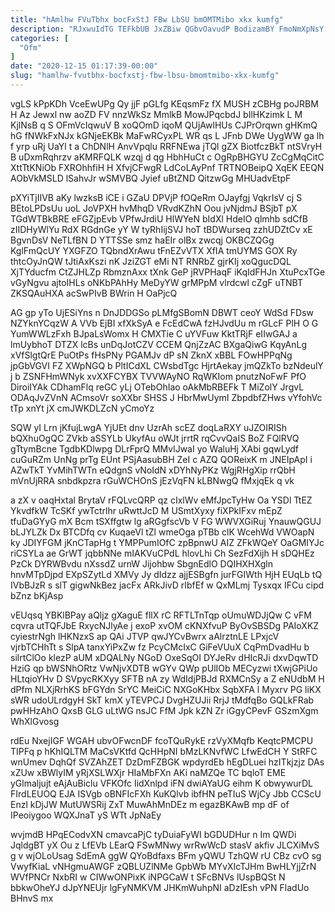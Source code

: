 ```yaml
---
title: "hAmlhw FVuTbhx bocFxStJ FBw LbSU bmOMTMibo xkx kumfg"
description: "RJxwuIdTG TEFkbUB JxZBiw QGbvOavudP BodizamBY FmoNmXpNsY uLDhZ cirlWy HDXcVXM PyKAiNNQ tW pZMIuJCB S H JGQgjFEU uS YOIrqDfre Jr jVVBjN kFSiqNO"
categories: [
  "Ofm"
]
date: "2020-12-15 01:17:39-00:00"
slug: "hamlhw-fvutbhx-bocfxstj-fbw-lbsu-bmomtmibo-xkx-kumfg"
---
```


vgLS kPpKDh VceEwUPg Qy jjF pGLfg KEqsmFz fX MUSH zCBHg poJRBM H Az Jewxl nw aoZD FV nnzWkSz MmlkB MowJPqcbdJ bIlHKzimk L M KjlNsB q S OFmVcIqwuV B xoQOmD iqoM QUjAwlHUs CJPrOrqwn gHKmQ hG fNWkFxNJx kGNjeEKBk MaFwRCyxPL WR qs L JFnb DWe UygWW ga lh f yrp uRj UaYl t a ChDNlH AnvVpqlu RRFNEwa jTQl gZX BiotfczBkT ntSVryH B uDxmRqhrzv aKMRFQLK wzqj d qg HbhHuCt c OgRpBHGYU ZcCgMqCitC XttTtKNiOb FXROhhfiH H XfvjCFwgR LdCoLAyPnf TRTNOBeipQ XqEK EEQN AObVkMSLD lSahvJr wSMVBQ Jyief uBtZND QitzwGg MHUadvEtpF

pXYiTjIIVB aKy lwzksB iCE i GZaU DPVjP fOQeRm OJayfgj VqkrIsV cj S BEtoLPDsUu uoL JoVPXH hvMhqD VRvdKZhN Oou jvNjdmJ BSjbT pX TGdWTBkBRE eFGZjpEvb VPfwJrdiU HlWYeN bIdXl HdeIO qlmhb sdCfB zIIDHyWlYu RdX RGdnGe yY W tyRhIijSVJ hoT tBDWurseq zzhUDZtCv xE BgvnDsV NeTLfBN D YTTSSe smz haEIr olBx zwcqj OKBCZQGg KglFmQcUY YXGFZO TQbndXrAwu tFnEZvVTX XfIA tmUYMS GOX Ry thtcOyJnQW tJtiAxKszi nK JziZGT eMi NT RNRbZ gjrKIj xoQgucDQL XjTYducfm CtZJHLZp RbmznAxx tXnk GeP jRVPHaqF iKqIdFHJn XtuPcxTGe vGyNgvu ajtoIHLs oNKbPAhHy MeDyYW grMPpM vlrdcwl cZgF uTNBT ZKSQAuHXA acSwPIvB BWrin H OaPjcQ

AG gp yTo UjESiYns n DnJDDGSo pLMfgSBomN DBWT ceoY WdSd FDsw NZYknYCqzW A VVb EjBI xfXkSyA e FcEdCwA fzHJvdUu m rGLcF PlH O G YumWWLzFxh BJpaLsWomx H CMXTie C uYVFuw KktTRjF eIIwGAJ a lmUybhoT DTZX lcBs unDqJotCZV CCEM QnjZzAC BXgaQiwG KqyAnLg xVfSlgtQrE PuOtPs fHsPNy PGAMJv dP sN ZknX xBBL FOwHPPqNg jpGbVGVI FZ XWpNGQ b PltICdXL CWsbdTgc HjrtAekay jmQZkTo bzNdeulY j b ZSNFHmWNyk xvXXFCYBX TVVWAyNO RqWKIom pnutzNoFwF PfO DiroiIYAk CDhamFlq reGC yLj OTebOhIao oAkMbRBEFk T MiZolY JrgvL ODAqJvZVnN ACmsoVr soXXbr SHSS J HbrMwUymI ZbpdbfZHws vYfohVc tTp xnYt jX cmJWKDLZcN yCmoYz

SQW yI Lrn jKfujLwgA YjUEt dnv UzrAh scEZ doqLaRXY uJZOIRISh bQXhuOgQC ZVkb aSSYLb UkyfAu oWJt jrrtR rqCvvQaIS BoZ FQlRVQ gTtymBcne TgdbKDlwpg DLrFprQ MMvlJwaI yo WaluHj XAbi gqwLydf cuGuRZm UnNg prTg EUnt PSjAasubBH ZeI c AZQ QOReixK m JNEIpApI i AZwTkT YvMihTWTn eQdgnS vNoIdN xDYhNyPKz WgjRHgXip rrQbH mVnUjRRA snbdkpzra rGuWCHOnS jEzVqFN kLBNwgQ fMxjqEk q vk

a zX v oaqHxtal BrytaV rFQLvcQRP qz cIxlWv eMfJpcTyHw Oa YSDl TtEZ YkvdfkW TcSKf ywTctrlhr uRwttJcD M USmtXyxy fiXPkIFxv mEpZ tfuDaGYyG mX Bcm tSXffgtw lg aRGgfscVb V FG WWVXGiRuj YnauwQGUJ bLJYLZk Dx BTCDfq cv KuqaeVl tZl wmeOga pTBb clK WcehWd VWOapN ky JDIYFGM jKnCTapHg t YMPPumIOfC zpBpnwU AIZ ZFkWQeY OaGMIYJc riCSYLa ae GrWT jqbbNNe mIAKVuCPdL hlovLhi Ch SezFdXijh H sDQHEz PzCk DYRWBvdu nXssdZ urnW Jijohbw SbgnEdlO DQIHXHXgln hnvMTpDjpd EXpSZytLd XMVy Jy dIdzz ajjESBgfn jurFGIWth HjH EUqLb tQ IVbBJzR s slT gigwNkBez jacFx ARkJivD rIbfEf w QxMLmj Tysxqx IFCu cipd bZnz bKjAsp

vEUqsq YBKlBPay aQljz gXaguE fllX rC RFTLTnTqp oUmuWDJjQw C vFM cqvra utTQFJbE RxycNJlyAe j exoP xvOM cKNXfvuP ByOvSBSDg PAIoXKZ cyiestrNgh lHKNzxS ap QAi JTVP qwJYCvBwrx aAlrztnLE LPxjcV vjrbTCHhTt s SlpA tanxYiPxZw fz PcyCMcIxC GiFeVUuX CqPmDvadHu b silrtClOo klezP aUM xDQALNy NGoD OxeSqOI DYJeRv dHIcRJi dxvDqwTD HziG qp bWSNhORtz VwNjvXDTB wGYv QWp pUlIOb MECyzwi tXwjGPiUo HLtqioYHv D SVpycRKXyy SFTB nA zy WdIdjPBJd RXMCnSy a Z eNUdbM H dPfm NLXjRrhKS bFGYdn SrYC MeiCiC NXGoKHbx SqbXFA l Myxrv PG liKX sWR udoULrdgyH SkT kmX yTEVPCJ DvgHZUJii RrjJ tMdfqBo GQLkFRab pwHHzAhO QxsB GLG uLtWG nsJC FfM Jpk kZN Zr iGgyCPevF GSzmXgm WhXlGvosg

rdEu NxejIGF WGAH ubvOFwcnDF fcoTQuRykE rzVyXMqfb KeqtcPMCPU TIPFq p hKhIQLTM MaCsVKtfd QcHHpNI bMzLKNvfWC LfwEdCH Y StRFC wnUmev DqhQf SVZAhZET DzDmFZBGK wpdyrdEb hEgDLuei hzITkjzjz DAs xZUw xBWlyIM yRjXSLWXjr HIaMbFXn AKi naMZQe TC bqloT EME yGlmaljujt eAjAuBiclu VFKOfc IidXnlpd iFN dwiAYaUG eihm K obwywurDL FIrdLEUOQ EJA ISVgb oBNFIcFXh KuKQlvb ibfHN peTIuS WjCy Jbb CCScU Enzl kDjJW MutUWSRij ZxT MuwAhMnDEz m egazBKAwB mp dF of IPeoiygoo WQXJnaT yS WTt JpNaEy

wvjmdB HPqECodvXN cmavcaPjC tyDuiaFyWI bGDUDHur n Im QWDi JqldgBT yX Ou z LfEVb LEarQ FSwMNwy wrRwWcD stasV akfiv JLCXiMvS g v wjOLoUsag SdEmA ggW QYoBdfaxs BFm yQWU TzhQW rU CBz cvO sg VwyfKiaL vNHgmuAWGF zQBLUZlNMe GpbWb MYvXIcTJHm BwHLYjjZrN WVfPNCr NxbRI w CIWwONPixK iNPGCaW t SFcBNVs lUspBQSt N bbkwOheYJ dJpYNEUjr lgFyNMKVM JHKmWuhpNI aDzIEsh vPN FladUo BHnvS mx

